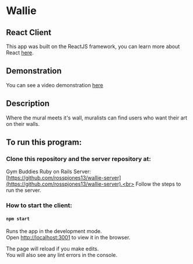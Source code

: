 # Wallie
## React Client

This app was built on the ReactJS framework, you can learn more about React [here](https://reactjs.org/docs/getting-started.html#try-react).

## Demonstration

You can see a video demonstration [here](https://www.youtube.com/watch?v=RpC6494n_Ms&feature=youtu.be)

## Description

Where the mural meets it's wall, muralists can find users who want their art on their walls.

## To run this program:

### Clone this repository and the server repository at:

Gym Buddies Ruby on Rails Server: [https://github.com/rosspjones13/wallie-server](https://github.com/rosspjones13/wallie-server).<br>
Follow the steps to run the server.

### How to start the client:

#### `npm start`

Runs the app in the development mode.<br>
Open [http://localhost:3001](http://localhost:3001) to view it in the browser.

The page will reload if you make edits.<br>
You will also see any lint errors in the console.